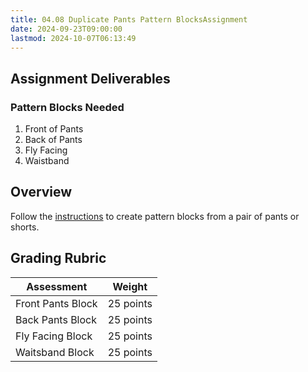 ```yaml
---
title: 04.08 Duplicate Pants Pattern BlocksAssignment
date: 2024-09-23T09:00:00
lastmod: 2024-10-07T06:13:49
---
```


## Assignment Deliverables

### Pattern Blocks Needed

1. Front of Pants
2. Back of Pants
3. Fly Facing
4. Waistband

## Overview

Follow the [instructions](./04-05-how-to-duplicate-pants-pattern.md) to create pattern blocks from a pair of pants or shorts.

## Grading Rubric

<div class="responsive-table-markdown">

| Assessment        | Weight    |
| ----------------- | --------- |
| Front Pants Block | 25 points |
| Back Pants Block  | 25 points |
| Fly Facing Block  | 25 points |
| Waitsband Block   | 25 points |

</div>

